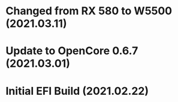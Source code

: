 # Changed from RX 580 to W5500 (2021.03.11)
# Update to OpenCore 0.6.7 (2021.03.01)
# Initial EFI Build (2021.02.22)

